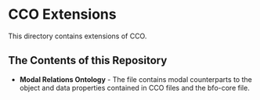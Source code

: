 # CCO Extensions

This directory contains extensions of CCO.  

## The Contents of this Repository

* **Modal Relations Ontology** - The file contains modal counterparts to the object and data properties contained in CCO files and the bfo-core file.